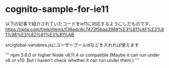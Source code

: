 # cognito-sample-for-ie11

以下の記事で紹介されていたコードをie11に対応するようにしたものです。
https://qiita.com/tmiki/items/f36edc6c7473f5baa398#%E3%81%AF%E3%81%98%E3%82%81%E3%81%AB


src/global-variables.jsにユーザープールidなどを入れれば使えます

'''
npm 5.6.0 or higher
Node v8.11.4 or compatible (Maybe it can run under v6 or v10. But I haven't check whether it can run under them.)
'''
